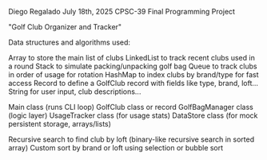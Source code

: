 Diego Regalado
July 18th, 2025
CPSC-39
Final Programming Project

"Golf Club Organizer and Tracker"

Data structures and algorithms used:

Array to store the main list of clubs
LinkedList to track recent clubs used in a round
Stack to simulate packing/unpacking golf bag
Queue to track clubs in order of usage for rotation
HashMap to index clubs by brand/type for fast access
Record to define a GolfClub record with fields like type, brand, loft...
String for user input, club descriptions...

Main class (runs CLI loop)
GolfClub class or record
GolfBagManager class (logic layer)
UsageTracker class (for usage stats)
DataStore class (for mock persistent storage, arrays/lists)

Recursive search to find club by loft (binary-like recursive search in sorted array)
Custom sort by brand or loft using selection or bubble sort


